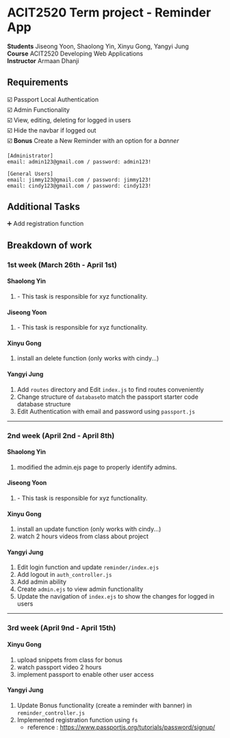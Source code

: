 # ACIT2520 Term project - Reminder App

**Students** Jiseong Yoon, Shaolong Yin, Xinyu Gong, Yangyi Jung <br>
**Course** ACIT2520 Developing Web Applications <br>
**Instructor** Armaan Dhanji <br>

## Requirements

☑️ Passport Local Authentication <br>
☑️ Admin Functionality <br>
☑️ View, editing, deleting for logged in users <br>
☑️ Hide the navbar if logged out <br>
☑️ **Bonus** Create a New Reminder with an option for a _banner_

```
[Administrator]
email: admin123@gmail.com / password: admin123!

[General Users]
email: jimmy123@gmail.com / password: jimmy123!
email: cindy123@gmail.com / password: cindy123!
```

## Additional Tasks

➕ Add registration function <br>

<!-- ➕ Edit Testimonials from Users in Database <br>
➕ Update Reminder View Interface <br> -->

## Breakdown of work

### 1st week (March 26th - April 1st)

#### Shaolong Yin

1. <Insert Some Task Here> - This task is responsible for xyz functionality.

#### Jiseong Yoon

1. <Insert Some Task Here> - This task is responsible for xyz functionality.

#### Xinyu Gong

1. install an delete function (only works with cindy...)

#### Yangyi Jung

1. Add `routes` directory and Edit `index.js` to find routes conveniently
2. Change structure of `database`to match the passport starter code database structure
3. Edit Authentication with email and password using `passport.js`

---

### 2nd week (April 2nd - April 8th)

#### Shaolong Yin

1. modified the admin.ejs page to properly identify admins.

#### Jiseong Yoon

1. <Insert Some Task Here> - This task is responsible for xyz functionality.

#### Xinyu Gong

1. install an update function (only works with cindy...)
2. watch 2 hours videos from class about project

#### Yangyi Jung

1. Edit login function and update `reminder/index.ejs`
2. Add logout in `auth_controller.js`
3. Add admin ability
4. Create `admin.ejs` to view admin functionality
5. Update the navigation of `index.ejs` to show the changes for logged in users

---

### 3rd week (April 9nd - April 15th)

#### Xinyu Gong

1. upload snippets from class for bonus
2. watch passport video 2 hours
3. implement passport to enable other user access

#### Yangyi Jung

1. Update Bonus functionality (create a reminder with banner) in `reminder_controller.js`
2. Implemented registration function using `fs`
   - reference : https://www.passportjs.org/tutorials/password/signup/
